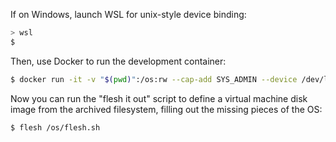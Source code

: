 If on Windows, launch WSL for unix-style device binding:

```sh
> wsl
$
```

Then, use Docker to run the development container:

```sh
$ docker run -it -v "$(pwd)":/os:rw --cap-add SYS_ADMIN --device /dev/loop3 debian:stable-slim bash
```

Now you can run the "flesh it out" script to define a virtual machine disk image from the archived filesystem, filling out the missing pieces of the OS:

```sh
$ flesh /os/flesh.sh
```
